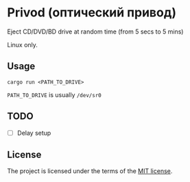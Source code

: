 # Privod (оптический привод)

Eject CD/DVD/BD drive at random time (from 5 secs to 5 mins)

Linux only.

## Usage

```shell
cargo run <PATH_TO_DRIVE>
```

`PATH_TO_DRIVE` is usually `/dev/sr0`

## TODO

- [ ] Delay setup

## License

The project is licensed under the terms of the [MIT license](./LICENSE).
